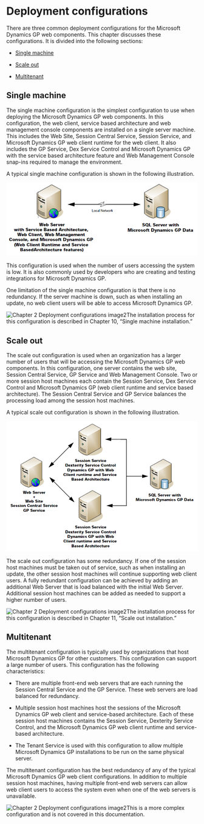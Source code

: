 <span id="_Toc498953274" class="anchor"></span>

# Deployment configurations

There are three common deployment configurations for the Microsoft Dynamics GP web components. This chapter discusses these configurations. It is divided into the following sections:

-   [Single machine](#single-machine)  

-   [Scale out](#scale-out)  

-   [Multitenant](#multitenant)  

## Single machine

The single machine configuration is the simplest configuration to use when deploying the Microsoft Dynamics GP web components. In this configuration, the web client, service based architecture and web management console components are installed on a single server machine. This includes the Web Site, Session Central Service, Session Service, and Microsoft Dynamics GP web client runtime for the web client. It also includes the GP Service, Dex Service Control and Microsoft Dynamics GP with the service based architecture feature and Web Management Console snap-ins required to manage the environment.

A typical single machine configuration is shown in the following illustration.

![Chapter 2 Deployment configurations image1](media/Chapter-2-Deployment-configurations-image1.PNG)  

This configuration is used when the number of users accessing the system is low. It is also commonly used by developers who are creating and testing integrations for Microsoft Dynamics GP.

One limitation of the single machine configuration is that there is no redundancy. If the server machine is down, such as when installing an update, no web client users will be able to access Microsoft Dynamics GP.

![Chapter 2 Deployment configurations image2](media/Chapter-2-Deployment-configurations-image2.png)The installation process for this configuration is described in Chapter 10, “Single machine installation.”  

## Scale out

The scale out configuration is used when an organization has a larger number of users that will be accessing the Microsoft Dynamics GP web components. In this configuration, one server contains the web site, Session Central Service, GP Service and Web Management Console. Two or more session host machines each contain the Session Service, Dex Service Control and Microsoft Dynamics GP (web client runtime and service based architecture). The Session Central Service and GP Service balances the processing load among the session host machines.

A typical scale out configuration is shown in the following illustration.

![Chapter 2 Deployment configurations image3](media/Chapter-2-Deployment-configurations-image3.PNG)  

The scale out configuration has some redundancy. If one of the session host machines must be taken out of service, such as when installing an update, the other session host machines will continue supporting web client users. A fully redundant configuration can be achieved by adding an additional Web Server that is load balanced with the initial Web Server. Additional session host machines can be added as needed to support a higher number of users.

![Chapter 2 Deployment configurations image2](media/Chapter-2-Deployment-configurations-image2.png)The installation process for this configuration is described in Chapter 11, “Scale out installation.”  

## Multitenant

The multitenant configuration is typically used by organizations that host Microsoft Dynamics GP for other customers. This configuration can support a large number of users. This configuration has the following characteristics:

-   There are multiple front-end web servers that are each running the Session Central Service and the GP Service. These web servers are load balanced for redundancy.

-   Multiple session host machines host the sessions of the Microsoft Dynamics GP web client and service-based architecture. Each of these session host machines contains the Session Service, Dexterity Service Control, and the Microsoft Dynamics GP web client runtime and service-based architecture.

-   The Tenant Service is used with this configuration to allow multiple Microsoft Dynamics GP installations to be run on the same physical server.

The multitenant configuration has the best redundancy of any of the typical Microsoft Dynamics GP web client configurations. In addition to multiple session host machines, having multiple front-end web servers can allow web client users to access the system even when one of the web servers is unavailable.

![Chapter 2 Deployment configurations image2](media/Chapter-2-Deployment-configurations-image2.png)This is a more complex configuration and is not covered in this documentation.  
